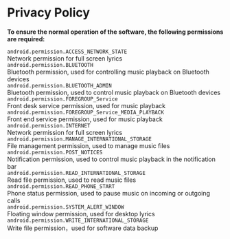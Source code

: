 # Privacy Policy
__To ensure the normal operation of the software, the following permissions are required:__

`android.permission.ACCESS_NETWORK_STATE`\
Network permission for full screen lyrics\
`android.permission.BLUETOOTH`\
Bluetooth permission, used for controlling music playback on Bluetooth devices\
`android.permission.BLUETOOTH_ADMIN`\
Bluetooth permission, used to control music playback on Bluetooth devices\
`android.permission.FOREGROUP_Service`\
Front desk service permission, used for music playback\
`android.permission.FOREGROUP_Service_MEDIA_PLAYBACK`\
Front end service permission, used for music playback\
`android.permission.INTERNET`\
Network permission for full screen lyrics\
`android.permission.MANAGE_INTERNATIONAL_STORAGE`\
File management permission, used to manage music files\
`android.permission.POST_NOTICES`\
Notification permission, used to control music playback in the notification bar\
`android.permission.READ_INTERNATIONAL_STORAGE`\
Read file permission, used to read music files\
`android.permission.READ_PHONE_START`\
Phone status permission, used to pause music on incoming or outgoing calls\
`android.permission.SYSTEM_ALERT_WINDOW`\
Floating window permission, used for desktop lyrics\
`android.permission.WRITE_INTERNATIONAL_STORAGE`\
Write file permission，used for software data backup